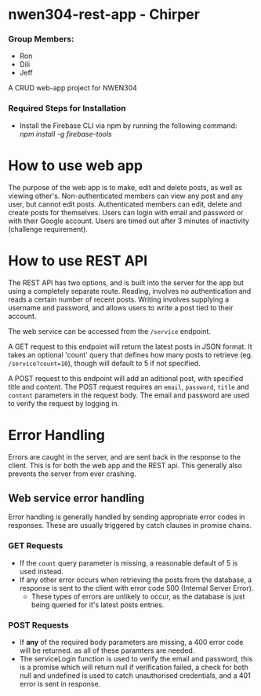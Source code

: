 # nwen304-rest-app - Chirper

### Group Members:
- Ron
- Dili
- Jeff



A CRUD web-app project for NWEN304 

### Required Steps for Installation
- Install the Firebase CLI via npm by running the following command: <br> <i>npm install -g firebase-tools</i>


# How to use web app
The purpose of the web app is to make, edit and delete posts, as well as viewing other's. 
Non-authenticated members can view any post and any user, but cannot edit posts.
Authenticated members can edit, delete and create posts for themselves.
Users can login with email and password or with their Google account. 
Users are timed out after 3 minutes of inactivity (challenge requirement).

# How to use REST API
The REST API has two options, and is built into the server for the app but using a completely separate route. Reading, involves no authentication and reads a certain number of recent posts. Writing involves supplying a username and password, and allows users to write a post tied to their account. 

The web service can be accessed from the `/service` endpoint. 

A GET request to this endpoint will return the latest posts in JSON format. It takes an optional 'count' query that defines how many posts to retrieve (eg. `/service?count=10`), though will default to 5 if not specified.

A POST request to this endpoint will add an aditional post, with specified title and content. The POST request requires an `email`, `password`, `title` and `content` parameters in the request body. The email and password are used to verify the request by logging in.


# Error Handling
Errors are caught in the server, and are sent back in the response to the client. This is for both the web app and the REST api. This generally also prevents the server from ever crashing.

## Web service error handling

Error handling is generally handled by sending appropriate error codes in responses. These are usually triggered by catch clauses in promise chains.

### GET Requests
- If the `count` query parameter is missing, a reasonable default of 5 is used instead.
- If any other error occurs when retrieving the posts from the database, a response is sent to the client with error code 500 (Internal Server Error).
  - These types of errors are unlikely to occur, as the database is just being queried for it's latest posts entries.

### POST Requests
- If **any** of the required body parameters are missing, a 400 error code will be returned. as all of these paramters are needed.
- The serviceLogin function is used to verify the email and password, this is a promise which will return null if verification failed, a check for both null and undefined is used to catch unauthorised credentials, and a 401 error is sent in response.
